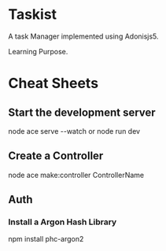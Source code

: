 # Taskist

A task Manager implemented using Adonisjs5. 

Learning Purpose.

# Cheat Sheets

## Start the development server
node ace serve --watch or node run dev

## Create a Controller
node ace make:controller ControllerName

## Auth
### Install a Argon Hash Library
npm install phc-argon2
